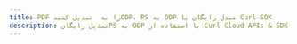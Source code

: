 ---title: PDF را به  تبدیل کنیدODP، PS به ODP مبدل رایگان یا Curl SDKdescription: تبدیل رایگانPS به ODP با استفاده از Curl Cloud APIs & SDK همچنین اسناد PDF را در Cloud ایجاد، ویرایش و رندر کنید.---